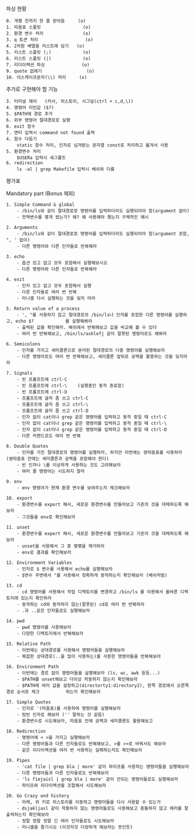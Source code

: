 파싱 현황

	0. 개행 전까지 한 줄 받아옴     (o)
	1. 따옴표 스플릿                (o)
	2. 환경 변수 처리               (o)
	3. q 토큰 처리                  (o)
	4. 2차원 배열을 리스트에 담기   (o)
	5. 리스트 스플릿 (;)            (o)
	6. 리스트 스플릿 (|)            (o)
	7. 리다이렉션 파싱              (o)
	9. quote 없애기                 (o)
	10. 이스케이프문자(\\) 처리     (x)

추가로 구현해야 할 기능

	3. 터미널 제어	(커서, 히스토리, 시그널(ctrl + c,d,\))
	4. 명령어 리턴값 ($?)
	5. $PATH에 경로 추가
	6. 외부 명령어 절대경로로 실행
	8. exit 함수
	7. 엔터 입력시 command not found 출력
	4. 함수 다듬기
		static 함수 처리, 인자로 넘겨받는 문자열 const로 처리하고 옮겨서 사용
	5. 환경변수 처리
		$USERa 입력시 세그폴트
	6. redirection
		ls -al | grep Makefile 입력시 배쉬와 다름



평가표 

Mandatory part (Bonus 제외)

	1. Simple Command & global
		- /bin/ls와 같이 절대경로로 명령어를 입력하더라도 실행되어야 함(argument 없이)
		- 전역변수를 몇개 썼는가? 왜? 왜 사용해야 했는지 구체적인 예시

	2. Arguments
		- /bin/ls와 같이 절대경로로 명령어를 입력하더라도 실행되어야 함(argument 포함, ", ' 없이)
		- 다른 명령어와 다른 인자들로 반복해라

	3. echo
		- 옵션 있고 없고 모두 포함해서 실행해보시오
		- 다른 명령어와 다른 인자들로 반복해라
		
	4. exit
		- 인자 있고 없고 모두 포함해서 실행
		- 다른 인자들로 여러 번 반복
		- 미니셸 다시 실행하는 것을 잊지 마라

	5. Return value of a process
		- ', "를 사용하지 않고 절대경로의 /bin/ls나 인자를 포함한 다른 명령어를 실행하고, echo $?			를 실행해봐라
		- 출력된 값을 확인해라. 배쉬에서 반복해보고 값을 비교해 볼 수 있다
		- 여러 번 반복해보고, /bin/ls/asklefj 같이 잘못된 명령어로도 해봐라

	6. Semicolons
		- 인자를 가지고 세미콜론으로 분리된 절대경로의 다중 명령어를 실행해보라
		- 다른 명령어로도 여러 번 반복해보고, 세미콜론 앞뒤로 공백을 활용하는 것을 잊지마라

	7. Signals
		- 빈 프롬프트에 ctrl-C
		- 빈 프롬프트에 ctrl-\	(실행중인 동작 종료함)
		- 빈 프롬프트에 ctrl-D
		- 프롬프트에 글자 좀 쓰고 ctrl-C
		- 프롬프트에 글자 좀 쓰고 ctrl-\
		- 프롬프트에 글자 좀 쓰고 ctrl-D
		- 인자 없이 cat이나 grep 같은 명령어를 입력하고 동작 중일 때 ctrl-C
		- 인자 없이 cat이나 grep 같은 명령어를 입력하고 동작 중일 때 ctrl-\
		- 인자 없이 cat이나 grep 같은 명령어를 입력하고 동작 중일 때 ctrl-D
		- 다른 커맨드로도 여러 번 반복

	8. Double Quotes
		- 인자를 가진 절대경로의 명령어를 실행하라, 하지만 이번에는 쌍따옴표를 사용하라 (쌍따옴표 안에는 세미콜론과 공백을 포함해야 한다)
		- 빈 인자나 \를 이상하게 사용하는 것도 고려해보라
		- 여러 줄 명령어는 시도하지 말라

	9. env
		- env 명령어가 현재 환경 변수를 보여주는지 체크해보라

	10. export
		- 환경변수를 export 해서, 새로운 환경변수를 만들어보고 기존의 것을 대체하도록 해보라
		- 그것들을 env로 확인해보라

	11. unset
		- 환경변수를 export 해서, 새로운 환경변수를 만들어보고 기존의 것을 대체하도록 해보라
		- unset을 사용해서 그 중 몇몇을 제거하라
		- env로 결과를 확인해보라

	12. Environment Variables
		- 인자로 $ 변수를 사용해서 echo를 실행해보라
		- $변수 주변에서 "를 사용해서 정확하게 동작하는지 확인해보라 (배쉬처럼)

	13. cd
		- cd 명령어를 사용해서 작업 디렉토리를 변경하고 /bin/ls 를 이용해서 올바른 디렉토리에 있는지 확인하라
		- 동작하는 cd와 동작하지 않는(잘못된) cd로 여러 번 반복하라
		- .과 ..같은 인자들로도 실행해보라

	14. pwd
		- pwd 명령어를 사용해보라
		- 다양한 디렉토리에서 반복해보라

	15. Relative Path
		- 이번에는 상대경로를 사용해서 명령어들을 실행해보라
		- 복잡한 상대경로(..을 많이 사용하는)를 사용한 명령어들을 반복해보라

	16. Environment Path
		- 이번에는 경로 없이 명령어들을 실행해보라 (ls, wc, awk 등등...)
		- $PATH를 unset해보고 더이상 작동하지 않는지 확인해보라
		- $PATH에 여러 값을 설정하고(directorty1:directory2), 왼쪽 경로에서 오른쪽 경로 순서로 체크			하는지 확인해보라

	17. Simple Quotes
		- 인자로 '(따옴표)를 사용하여 명령어를 실행해보라
		- 텅빈 인자로 해보라 ('' 말하는 것 같음)
		- 환경변수로 시도해보라, 따옴표 안에 공백과 세미콜론도 활용해보고

	18. Redirection
		- 명령어에 < >을 가지고 실행해보라
		- 다른 명령어들과 다른 인자들로도 반복해보고, >를 >>로 바꿔서도 해보라
		- 같은 리다이렉션을 여러 번 사용하는 실패하는지도 확인해보라

	19. Pipes
		- 'cat file | grep bla | more' 같이 파이프를 사용하는 명령어들을 실행해보라
		- 다른 명령어들과 다른 인자들로도 반복해보라
		- 'ls fiejaisl | grep bla | more' 같이 안되는 명령어들로도 실행해보라
		- 파이프와 리다이렉션을 조합해서 시도해보라

	20. Go Crazy and history
		- 아래, 위 키로 히스토리를 이동하고 명령어들을 다시 사용할 수 있는가
		- dsjakljasl 같이 작동하지 않는 명령어들로도 사용해보고 충돌하지 않고 에러를 잘 출력하는지 확인해보라
		- 정말 정말 정말 긴 여러 인자들로도 시도해보라
		- 미니셸을 즐기시오 (이것저것 다양하게 해보라는 뜻인듯)
